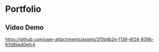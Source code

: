 # Portfolio

## Video Demo
https://github.com/user-attachments/assets/2f5bdb2e-f139-4f24-839b-67d8bed0efc4


